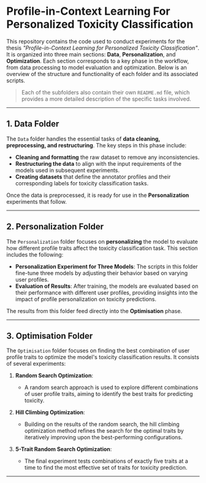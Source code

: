 # Profile-in-Context Learning For Personalized Toxicity Classification

This repository contains the code used to conduct experiments for the thesis *"Profile-in-Context Learning for Personalized Toxicity Classification"*. It is organized into three main sections: **Data**, **Personalization**, and **Optimization**. Each section corresponds to a key phase in the workflow, from data processing to model evaluation and optimization. Below is an overview of the structure and functionality of each folder and its associated scripts.


> Each of the subfolders also contain their own `README.md` file, which provides a more detailed description of the specific tasks involved.
---

## **1. Data Folder**

The `Data` folder handles the essential tasks of **data cleaning, preprocessing, and restructuring**. The key steps in this phase include:

- **Cleaning and formatting** the raw dataset to remove any inconsistencies.
- **Restructuring the data** to align with the input requirements of the models used in subsequent experiments.
- **Creating datasets** that define the annotator profiles and their corresponding labels for toxicity classification tasks.

Once the data is preprocessed, it is ready for use in the **Personalization** experiments that follow.



---

## **2. Personalization Folder**

The `Personalization` folder focuses on **personalizing** the model to evaluate how different profile traits affect the toxicity classification task. This section includes the following:

- **Personalization Experiment for Three Models**: The scripts in this folder fine-tune three models by adjusting their behavior based on varying user profiles.
- **Evaluation of Results**: After training, the models are evaluated based on their performance with different user profiles, providing insights into the impact of profile personalization on toxicity predictions.

The results from this folder feed directly into the **Optimisation** phase.

---

## **3. Optimisation Folder**

The `Optimisation` folder focuses on finding the best combination of user profile traits to optimize the model's toxicity classification results. It consists of several experiments:

1. **Random Search Optimization**: 
   - A random search approach is used to explore different combinations of user profile traits, aiming to identify the best traits for predicting toxicity.

2. **Hill Climbing Optimization**: 
   - Building on the results of the random search, the hill climbing optimization method refines the search for the optimal traits by iteratively improving upon the best-performing configurations.

3. **5-Trait Random Search Optimization**: 
   - The final experiment tests combinations of exactly five traits at a time to find the most effective set of traits for toxicity prediction.

---